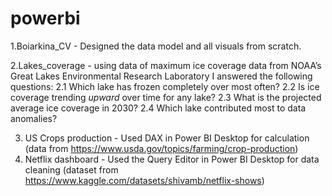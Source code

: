# powerbi

1.Boiarkina_CV - Designed the data model and all visuals from scratch.

2.Lakes_coverage - using data of maximum ice coverage data from NOAA’s Great Lakes Environmental Research Laboratory I answered the following questions:
2.1 Which lake has frozen completely over most often?
2.2 Is ice coverage trending *upward* over time for any lake?
2.3 What is the projected average ice coverage in 2030?
2.4 Which lake contributed most to data anomalies?

3. US Crops production  - Used DAX in Power BI Desktop for calculation (data from https://www.usda.gov/topics/farming/crop-production)
4. Netflix dashboard - Used the Query Editor in Power BI Desktop for data cleaning (dataset from https://www.kaggle.com/datasets/shivamb/netflix-shows)
